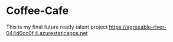 # Coffee-Cafe
This is my final future ready talent project
https://agreeable-river-044d0cc0f.4.azurestaticapps.net


